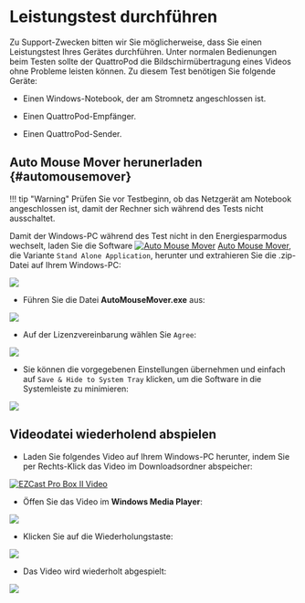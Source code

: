 # Leistungstest durchführen

Zu Support-Zwecken bitten wir Sie möglicherweise, dass Sie einen Leistungstest Ihres Gerätes durchführen. Unter normalen Bedienungen beim Testen sollte der QuattroPod die Bildschirmübertragung eines Videos ohne Probleme leisten können. Zu diesem Test benötigen Sie folgende Geräte:

* Einen Windows-Notebook, der am Stromnetz angeschlossen ist.

* Einen QuattroPod-Empfänger.

* Einen QuattroPod-Sender.

## Auto Mouse Mover herunerladen {#automousemover}

!!! tip "Warning" 
	Prüfen Sie vor Testbeginn, ob das Netzgerät am Notebook angeschlossen ist, damit der Rechner sich während des Tests nicht ausschaltet.

Damit der Windows-PC während des Test nicht in den Energiesparmodus wechselt, laden Sie die Software [![Auto Mouse Mover](/assets/img/automousemover.icon.png)](https://www.murgee.com/auto-mouse-mover/) [Auto Mouse Mover](https://www.murgee.com/auto-mouse-mover/), die Variante `Stand Alone Application`, herunter und extrahieren Sie die .zip-Datei auf Ihrem Windows-PC:

![](/assets/img/automousemover.extract.png)

* Führen Sie die Datei **AutoMouseMover.exe** aus:

![](/assets/img/AutoMouseMover.exe.png)

* Auf der Lizenzvereinbarung wählen Sie `Agree`:

![](/assets/img/automousemover.agreement.png)

* Sie können die vorgegebenen Einstellungen übernehmen und einfach auf `Save & Hide to System Tray` klicken, um die Software in die Systemleiste zu minimieren:

![](/assets/img/automousemove.settings.png)

## Videodatei wiederholend abspielen

* Laden Sie folgendes Video auf Ihrem Windows-PC herunter, indem Sie per Rechts-Klick das Video im Downloadsordner abspeicher:

[![EZCast Pro Box II Video](/assets/img/box2.video.png)](https://assets.stueber.de/videos/b10.introduction.de.mp4)

* Öffen Sie das Video im **Windows Media Player**: 

![](/assets/img/video.open.in.mediaplayer.png)

* Klicken Sie auf die Wiederholungstaste:

![](/assets/img/mediaplayer.repeat.png)

* Das Video wird wiederholt abgespielt:

![](/assets/img/video.playing.png)
